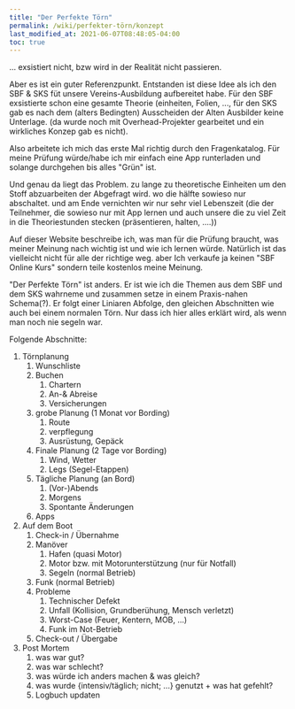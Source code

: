 ```yaml
---
title: "Der Perfekte Törn"
permalink: /wiki/perfekter-törn/konzept
last_modified_at: 2021-06-07T08:48:05-04:00
toc: true
---
```

... exsistiert nicht, bzw wird in der Realität nicht passieren.

Aber es ist ein guter Referenzpunkt.
Entstanden ist diese Idee als ich den SBF & SKS füt unsere Vereins-Ausbildung aufbereitet habe. 
Für den SBF exsistierte schon eine gesamte Theorie (einheiten, Folien, ..., für den SKS gab es nach dem (alters Bedingten) Ausscheiden der Alten Ausbilder keine Unterlage. (da wurde noch mit Overhead-Projekter gearbeitet und ein wirkliches Konzep gab es nicht).

Also arbeitete ich mich das erste Mal richtig durch den Fragenkatalog. Für meine Prüfung würde/habe ich mir einfach eine App runterladen und solange durchgehen bis alles "Grün" ist.

Und genau da liegt das Problem. zu lange zu theoretische Einheiten um den Stoff abzuarbeiten der Abgefragt wird. wo die hälfte sowieso nur abschaltet. und am Ende vernichten wir nur sehr viel Lebenszeit (die der Teilnehmer, die sowieso nur mit App lernen und auch unsere die zu viel Zeit in die Theoriestunden stecken (präsentieren, halten, ....))

Auf dieser Website beschreibe ich, was man für die Prüfung braucht, was meiner Meinung nach wichtig ist und wie ich lernen würde. Natürlich ist das vielleicht nicht für alle der richtige weg. aber Ich verkaufe ja keinen "SBF Online Kurs" sondern teile kostenlos meine Meinung.

"Der Perfekte Törn" ist anders. Er ist wie ich die Themen aus dem SBF und dem SKS wahrneme und zusammen setze in einem Praxis-nahen Schema(?). 
Er folgt einer Liniaren Abfolge, den gleichen Abschnitten wie auch bei einem normalen Törn. Nur dass ich hier alles erklärt wird, als wenn man noch nie segeln war.

Folgende Abschnitte:
1. Törnplanung
   1. Wunschliste
   2. Buchen
      1. Chartern
      2. An-& Abreise
      3. Versicherungen
   3. grobe Planung (1 Monat vor Bording)
      1. Route
      2. verpflegung
      3. Ausrüstung, Gepäck
   4. Finale Planung (2 Tage vor Bording)
      1. Wind, Wetter
      2. Legs (Segel-Etappen) 
   5. Tägliche Planung (an Bord)
      1. (Vor-)Abends
      2. Morgens
      3. Spontante Änderungen
   6. Apps
2. Auf dem Boot
   1. Check-in / Übernahme
   2. Manöver
      1. Hafen (quasi Motor)
      2. Motor bzw. mit Motorunterstützung (nur für Notfall)
      3. Segeln (normal Betrieb)
   3. Funk (normal Betrieb)
   4. Probleme
      1. Technischer Defekt
      2. Unfall (Kollision, Grundberühung, Mensch verletzt)
      3. Worst-Case (Feuer, Kentern, MOB, ...)
      4. Funk im Not-Betrieb
   5. Check-out / Übergabe
3. Post Mortem
   1. was war gut?
   2. was war schlecht?
   3. was würde ich anders machen & was gleich?
   4. was wurde {intensiv/täglich; nicht; ...} genutzt + was hat gefehlt?
   5. Logbuch updaten
